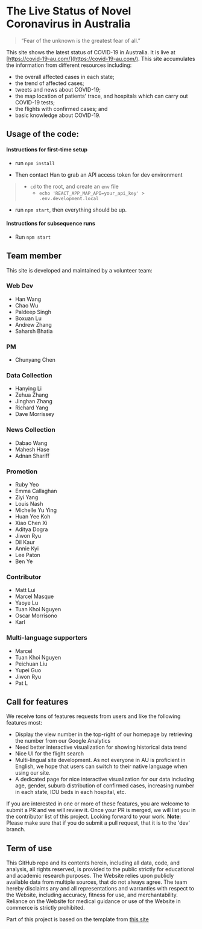 # The Live Status of Novel Coronavirus in Australia

> “Fear of the unknown is the greatest fear of all.”

This site shows the latest status of COVID-19 in Australia. It is live at [https://covid-19-au.com/](https://covid-19-au.com/).
This site accumulates the information from different resources including:
* the overall affected cases in each state;
* the trend of affected cases;
* tweets and news about COVID-19;
* the map location of patients' trace, and hospitals which can carry out COVID-19 tests;
* the flights with confirmed cases; and
* basic knowledge about COVID-19.


## Usage of the code:
#### Instructions for first-time setup

- run `npm install`

- Then contact Han to grab an API access token for dev environment

> - `cd` to the root, and create an `env` file
>   -  `echo 'REACT_APP_MAP_API=your_api_key' > .env.development.local`

- run `npm start`, then everything should be up.

#### Instructions for subsequence runs

- Run `npm start`



## Team member
This site is developed and maintained by a volunteer team:

### Web Dev
* Han Wang
* Chao Wu
* Paldeep Singh
* Boxuan Lu
* Andrew Zhang
* Saharsh Bhatia

### PM
* Chunyang Chen

### Data Collection
* Hanying Li
* Zehua Zhang
* Jinghan Zhang
* Richard Yang
* Dave Morrissey

### News Collection
* Dabao Wang
* Mahesh Hase
* Adnan Shariff

### Promotion
* Ruby Yeo
* Emma Callaghan
* Ziyi Yang
* Louis Nash
* Michelle Yu Ying
* Huan Yee Koh
* Xiao Chen Xi
* Aditya Dogra
* Jiwon Ryu
* Dil Kaur
* Annie Kyi
* Lee Paton
* Ben Ye

### Contributor
* Matt Lui
* Marcel Masque
* Yaoye Lu
* Tuan Khoi Nguyen
* Oscar Morrisono
* Karl

### Multi-language supporters
* Marcel
* Tuan Khoi Nguyen
* Peichuan Liu
* Yupei Guo
* Jiwon Ryu
* Pat L


## Call for features
We receive tons of features requests from users and like the following features most:
* Display the view number in the top-right of our homepage by retrieving the number from our Google Analytics
* Need better interactive visualization for showing historical data trend
* Nice UI for the flight search 
* Multi-lingual site development. As not everyone in AU is proficient in English, we hope that users can switch to their native language when using our site.
* A dedicated page for nice interactive visualization for our data including age, gender, suburb distribution of confirmed cases, increasing number in each state, ICU beds in each hospital, etc.

If you are interested in one or more of these features, you are welcome to submit a PR and we will review it.
Once your PR is merged, we will list you in the contributor list of this project.
Looking forward to your work. **Note**: Please make sure that if you do submit a pull request, that it is to the 'dev' branch.


## Term of use
This GitHub repo and its contents herein, including all data, code, and analysis, all rights reserved, is provided to the public strictly for educational and academic research purposes. The Website relies upon publicly available data from multiple sources, that do not always agree. The team hereby disclaims any and all representations and warranties with respect to the Website, including accuracy, fitness for use, and merchantability. Reliance on the Website for medical guidance or use of the Website in commerce is strictly prohibited.


Part of this project is based on the template from [this site](https://ncov.shanyue.tech/)
